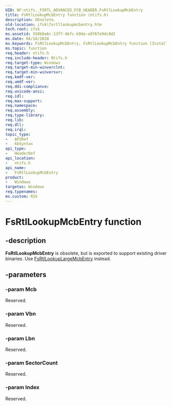 ```yaml
---
UID: NF:ntifs._FSRTL_ADVANCED_FCB_HEADER.FsRtlLookupMcbEntry
title: FsRtlLookupMcbEntry function (ntifs.h)
description: Obsolete.
old-location: ifsk\fsrtllookupmcbentry.htm
tech.root: ifsk
ms.assetid: 558b8a6c-13f7-4bfc-b94e-e8767e94c8d2
ms.date: 04/16/2018
ms.keywords: FsRtlLookupMcbEntry, FsRtlLookupMcbEntry function [Installable File System Drivers], fsrtlref_2f0e31c1-e938-4e83-9547-6999c5fb8cb4.xml, ifsk.fsrtllookupmcbentry, ntifs/FsRtlLookupMcbEntry
ms.topic: function
req.header: ntifs.h
req.include-header: Ntifs.h
req.target-type: Windows
req.target-min-winverclnt: 
req.target-min-winversvr: 
req.kmdf-ver: 
req.umdf-ver: 
req.ddi-compliance: 
req.unicode-ansi: 
req.idl: 
req.max-support: 
req.namespace: 
req.assembly: 
req.type-library: 
req.lib: 
req.dll: 
req.irql: 
topic_type:
-	APIRef
-	kbSyntax
api_type:
-	HeaderDef
api_location:
-	ntifs.h
api_name:
-	FsRtlLookupMcbEntry
product:
-	Windows
targetos: Windows
req.typenames: 
ms.custom: RS5
---
```


# FsRtlLookupMcbEntry function


## -description


<b>FsRtlLookupMcbEntry</b> is obsolete, but is exported to support existing driver binaries. Use <a href="https://msdn.microsoft.com/library/windows/hardware/ff546902">FsRtlLookupLargeMcbEntry</a> instead.


## -parameters




### -param Mcb

<p>Reserved.</p>


### -param Vbn

Reserved.


### -param Lbn

Reserved.


### -param SectorCount

Reserved.


### -param Index

Reserved.






